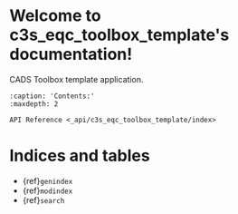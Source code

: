 # Welcome to c3s_eqc_toolbox_template's documentation!

CADS Toolbox template application.

```{toctree}
:caption: 'Contents:'
:maxdepth: 2

API Reference <_api/c3s_eqc_toolbox_template/index>
```

# Indices and tables

- {ref}`genindex`
- {ref}`modindex`
- {ref}`search`
